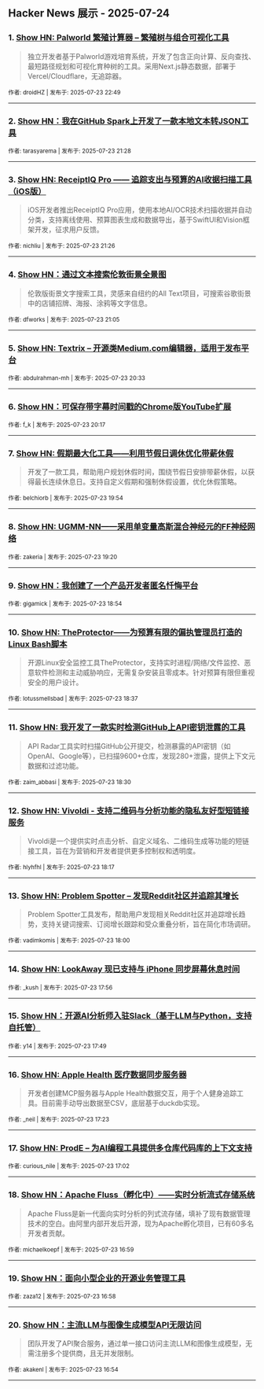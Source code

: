 ## Hacker News 展示 - 2025-07-24


### 1. [Show HN: Palworld 繁殖计算器 – 繁殖树与组合可视化工具](https://news.ycombinator.com/item?id=44664843)
> 独立开发者基于Palworld游戏培育系统，开发了包含正向计算、反向查找、最短路径规划和可视化育种树的工具。采用Next.js静态数据，部署于Vercel/Cloudflare，无追踪器。

<sub>作者: droidHZ | 发布于: 2025-07-23 22:49</sub>

---

### 2. [Show HN：我在GitHub Spark上开发了一款本地文本转JSON工具](https://news.ycombinator.com/item?id=44664232)

<sub>作者: tarasyarema | 发布于: 2025-07-23 21:28</sub>

---

### 3. [Show HN: ReceiptIQ Pro —— 追踪支出与预算的AI收据扫描工具（iOS版）](https://news.ycombinator.com/item?id=44664214)
> iOS开发者推出ReceiptIQ Pro应用，使用本地AI/OCR技术扫描收据并自动分类，支持离线使用、预算图表生成和数据导出，基于SwiftUI和Vision框架开发，征求用户反馈。

<sub>作者: nichliu | 发布于: 2025-07-23 21:26</sub>

---

### 4. [Show HN：通过文本搜索伦敦街景全景图](https://news.ycombinator.com/item?id=44664046)
> 伦敦版街景文字搜索工具，灵感来自纽约的All Text项目，可搜索谷歌街景中的店铺招牌、海报、涂鸦等文字信息。

<sub>作者: dfworks | 发布于: 2025-07-23 21:05</sub>

---

### 5. [Show HN: Textrix – 开源类Medium.com编辑器，适用于发布平台](https://news.ycombinator.com/item?id=44663704)

<sub>作者: abdulrahman-mh | 发布于: 2025-07-23 20:33</sub>

---

### 6. [Show HN：可保存带字幕时间戳的Chrome版YouTube扩展](https://news.ycombinator.com/item?id=44663522)

<sub>作者: f_k | 发布于: 2025-07-23 20:17</sub>

---

### 7. [Show HN: 假期最大化工具——利用节假日调休优化带薪休假](https://news.ycombinator.com/item?id=44663275)
> 开发了一款工具，帮助用户规划休假时间，围绕节假日安排带薪休假，以获得最长连续休息日。支持自定义假期和强制休假设置，优化休假策略。

<sub>作者: belchiorb | 发布于: 2025-07-23 19:54</sub>

---

### 8. [Show HN: UGMM-NN——采用单变量高斯混合神经元的FF神经网络](https://news.ycombinator.com/item?id=44662927)

<sub>作者: zakeria | 发布于: 2025-07-23 19:20</sub>

---

### 9. [Show HN：我创建了一个产品开发者匿名忏悔平台](https://news.ycombinator.com/item?id=44662678)

<sub>作者: gigamick | 发布于: 2025-07-23 18:54</sub>

---

### 10. [Show HN: TheProtector——为预算有限的偏执管理员打造的Linux Bash脚本](https://news.ycombinator.com/item?id=44662497)
> 开源Linux安全监控工具TheProtector，支持实时进程/网络/文件监控、恶意软件检测和主动威胁响应，无需复杂安装且零成本。针对预算有限但重视安全的用户设计。

<sub>作者: lotussmellsbad | 发布于: 2025-07-23 18:37</sub>

---

### 11. [Show HN: 我开发了一款实时检测GitHub上API密钥泄露的工具](https://news.ycombinator.com/item?id=44662421)
> API Radar工具实时扫描GitHub公开提交，检测暴露的API密钥（如OpenAI、Google等），已扫描9600+仓库，发现280+泄露，提供上下文元数据和过滤功能。

<sub>作者: zaim_abbasi | 发布于: 2025-07-23 18:30</sub>

---

### 12. [Show HN: Vivoldi - 支持二维码与分析功能的隐私友好型短链接服务](https://news.ycombinator.com/item?id=44662279)
> Vivoldi是一个提供实时点击分析、自定义域名、二维码生成等功能的短链接工具，旨在为营销和开发者提供更多控制权和透明度。

<sub>作者: hlyhfhl | 发布于: 2025-07-23 18:17</sub>

---

### 13. [Show HN: Problem Spotter – 发现Reddit社区并追踪其增长](https://news.ycombinator.com/item?id=44662102)
> Problem Spotter工具发布，帮助用户发现相关Reddit社区并追踪增长趋势，支持关键词搜索、订阅增长跟踪和受众重叠分析，旨在简化市场调研。

<sub>作者: vadimkomis | 发布于: 2025-07-23 18:00</sub>

---

### 14. [Show HN: LookAway 现已支持与 iPhone 同步屏幕休息时间](https://news.ycombinator.com/item?id=44662046)

<sub>作者: _kush | 发布于: 2025-07-23 17:56</sub>

---

### 15. [Show HN：开源AI分析师入驻Slack（基于LLM与Python，支持自托管）](https://news.ycombinator.com/item?id=44661968)

<sub>作者: y14 | 发布于: 2025-07-23 17:49</sub>

---

### 16. [Show HN: Apple Health 医疗数据同步服务器](https://news.ycombinator.com/item?id=44661673)
> 开发者创建MCP服务器与Apple Health数据交互，用于个人健身追踪工具。目前需手动导出数据至CSV，底层基于duckdb实现。

<sub>作者: _neil | 发布于: 2025-07-23 17:23</sub>

---

### 17. [Show HN: ProdE – 为AI编程工具提供多仓库代码库的上下文支持](https://news.ycombinator.com/item?id=44661446)

<sub>作者: curious_nile | 发布于: 2025-07-23 17:02</sub>

---

### 18. [Show HN：Apache Fluss（孵化中）——实时分析流式存储系统](https://news.ycombinator.com/item?id=44661396)
> Apache Fluss是新一代面向实时分析的列式流存储，填补了现有数据管理技术的空白。由阿里内部开发后开源，现为Apache孵化项目，已有60多名开发者贡献。

<sub>作者: michaelkoepf | 发布于: 2025-07-23 16:59</sub>

---

### 19. [Show HN：面向小型企业的开源业务管理工具](https://news.ycombinator.com/item?id=44661392)

<sub>作者: zaza12 | 发布于: 2025-07-23 16:58</sub>

---

### 20. [Show HN：主流LLM与图像生成模型API无限访问](https://news.ycombinator.com/item?id=44661346)
> 团队开发了API聚合服务，通过单一接口访问主流LLM和图像生成模型，无需注册多个提供商，且无并发限制。

<sub>作者: akakenl | 发布于: 2025-07-23 16:54</sub>

---
